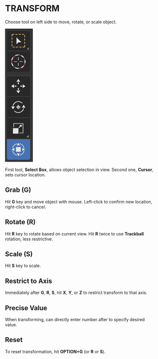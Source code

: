 # TRANSFORM

Choose tool on left side to move, rotate, or scale object.

![Transform](/assets/transform.png)

First tool, **Select Box**, allows object selection in view. Second one, **Cursor**, sets cursor location.

## Grab (G)

Hit **G** key and move object with mouse. Left-click to confirm new location, right-click to cancel.

## Rotate (R)

Hit **R** key to rotate based on current view. Hit **R** twice to use **Trackball** rotation, less restrictive.

## Scale (S)

Hit **S** key to scale.

## Restrict to Axis

Immediately after **G**, **R**, **S**, hit **X**, **Y**, or **Z** to restrict transform to that axis.

## Precise Value

When transforming, can directly enter number after to specify desired value.

## Reset

To reset transformation, hit **OPTION+G** (or **R** or **S**).
